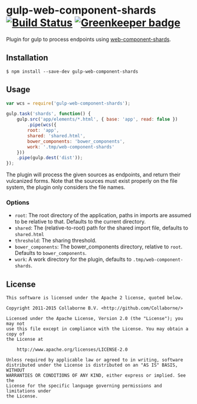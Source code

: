 # gulp-web-component-shards [![Build Status](https://travis-ci.org/Collaborne/gulp-web-component-shards.svg?branch=master)](https://travis-ci.org/Collaborne/gulp-web-component-shards) [![Greenkeeper badge](https://badges.greenkeeper.io/Collaborne/gulp-web-component-shards.svg)](https://greenkeeper.io/)

Plugin for gulp to process endpoints using [web-component-shards](https://github.com/PolymerLabs/web-component-shards).

## Installation

	$ npm install --save-dev gulp-web-component-shards

## Usage

```js
var wcs = require('gulp-web-component-shards');

gulp.task('shards', function() {
    gulp.src('app/elements/*.html', { base: 'app', read: false })
        .pipe(wcs({
		root: 'app',
		shared: 'shared.html',
		bower_components: 'bower_components',
		work: '.tmp/web-component-shards'
	}))
	.pipe(gulp.dest('dist'));
});
```

The plugin will process the given sources as endpoints, and return their vulcanized
forms. Note that the sources must exist properly on the file system, the plugin only
considers the file names.

### Options

- `root`: The root directory of the application, paths in imports are assumed to be relative to that. Defaults to the current directory.
- `shared`: The (relative-to-root) path for the shared import file, defaults to `shared.html`
- `threshold`: The sharing threshold.
- `bower_components`: The bower_components directory, relative to `root`. Defaults to `bower_components`.
- `work`: A work directory for the plugin, defaults to `.tmp/web-component-shards`.

## License

    This software is licensed under the Apache 2 license, quoted below.

    Copyright 2011-2015 Collaborne B.V. <http://github.com/Collaborne/>

    Licensed under the Apache License, Version 2.0 (the "License"); you may not
    use this file except in compliance with the License. You may obtain a copy of
    the License at

        http://www.apache.org/licenses/LICENSE-2.0

    Unless required by applicable law or agreed to in writing, software
    distributed under the License is distributed on an "AS IS" BASIS, WITHOUT
    WARRANTIES OR CONDITIONS OF ANY KIND, either express or implied. See the
    License for the specific language governing permissions and limitations under
    the License.
